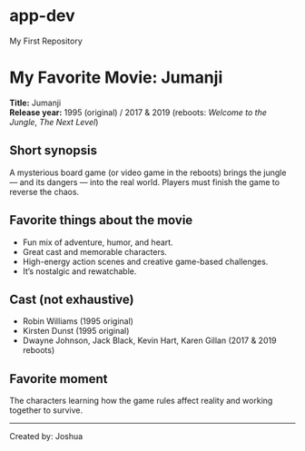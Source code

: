 # app-dev
My First Repository

# My Favorite Movie: Jumanji

**Title:** Jumanji  
**Release year:** 1995 (original) / 2017 & 2019 (reboots: *Welcome to the Jungle*, *The Next Level*)

## Short synopsis
A mysterious board game (or video game in the reboots) brings the jungle — and its dangers — into the real world. Players must finish the game to reverse the chaos.

## Favorite things about the movie
- Fun mix of adventure, humor, and heart.
- Great cast and memorable characters.
- High-energy action scenes and creative game-based challenges.
- It’s nostalgic and rewatchable.

## Cast (not exhaustive)
- Robin Williams (1995 original)  
- Kirsten Dunst (1995 original)  
- Dwayne Johnson, Jack Black, Kevin Hart, Karen Gillan (2017 & 2019 reboots)

## Favorite moment
The characters learning how the game rules affect reality and working together to survive.

---

Created by: Joshua

